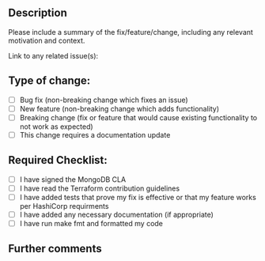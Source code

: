 ## Description

Please include a summary of the fix/feature/change, including any relevant motivation and context.

Link to any related issue(s): 

## Type of change:

- [ ] Bug fix (non-breaking change which fixes an issue)
- [ ] New feature (non-breaking change which adds functionality)
- [ ] Breaking change (fix or feature that would cause existing functionality to not work as expected)
- [ ] This change requires a documentation update

## Required Checklist:

- [ ] I have signed the MongoDB CLA
- [ ] I have read the Terraform contribution guidelines 
- [ ] I have added tests that prove my fix is effective or that my feature works per HashiCorp requirments
- [ ] I have added any necessary documentation (if appropriate)
- [ ] I have run make fmt and formatted my code

## Further comments
